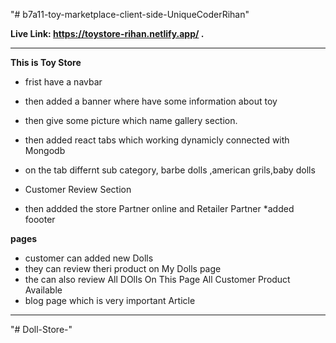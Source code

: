 "# b7a11-toy-marketplace-client-side-UniqueCoderRihan" 

**Live Link:  https://toystore-rihan.netlify.app/  .**
****
**This is Toy Store**

* frist have a navbar 
* then added a banner where have some information about toy
* then give some picture which name gallery section.
* then added react tabs which working dynamicly connected with Mongodb
* on the tab differnt sub category, barbe dolls ,american grils,baby dolls

* Customer Review Section
* then addded the store Partner online and Retailer Partner
*added foooter

**pages**
 * customer can added new Dolls
 * they can review theri product on My Dolls page
 * the can also review All DOlls On This Page All Customer Product Available
 * blog page which is very important Article
 
 ****
"# Doll-Store-" 
